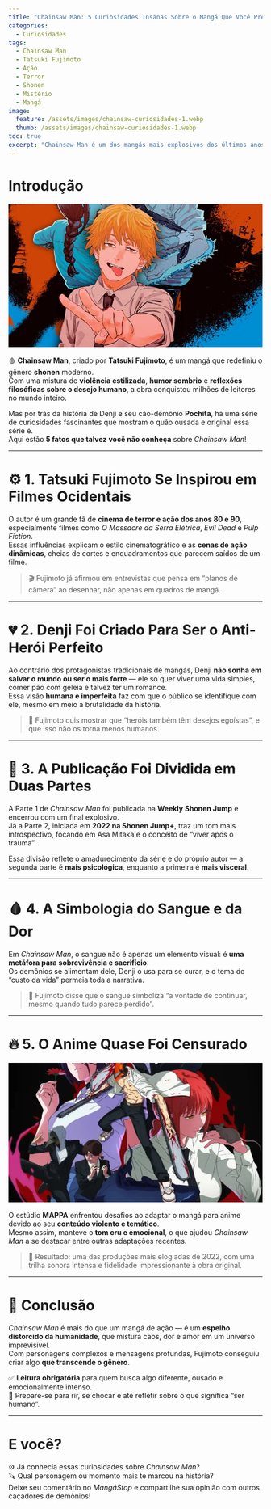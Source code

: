 ```yaml
---
title: "Chainsaw Man: 5 Curiosidades Insanas Sobre o Mangá Que Você Precisa Saber"
categories:
  - Curiosidades
tags:
  - Chainsaw Man
  - Tatsuki Fujimoto
  - Ação
  - Terror
  - Shonen
  - Mistério
  - Mangá
image:
  feature: /assets/images/chainsaw-curiosidades-1.webp
  thumb: /assets/images/chainsaw-curiosidades-1.webp
toc: true
excerpt: "Chainsaw Man é um dos mangás mais explosivos dos últimos anos — uma mistura de ação brutal, humor ácido e drama emocional. Confira 5 curiosidades que tornam a obra de Tatsuki Fujimoto única no mundo dos mangás."
---
```


# Introdução

![Denji com a serra ligada em uma cena icônica.](/assets/images/chainsaw-curiosidades-1.webp)

🩸 **Chainsaw Man**, criado por **Tatsuki Fujimoto**, é um mangá que redefiniu o gênero **shonen** moderno.  
Com uma mistura de **violência estilizada**, **humor sombrio** e **reflexões filosóficas sobre o desejo humano**, a obra conquistou milhões de leitores no mundo inteiro.

Mas por trás da história de Denji e seu cão-demônio **Pochita**, há uma série de curiosidades fascinantes que mostram o quão ousada e original essa série é.  
Aqui estão **5 fatos que talvez você não conheça** sobre *Chainsaw Man*!

---

# ⚙️ 1. Tatsuki Fujimoto Se Inspirou em Filmes Ocidentais

O autor é um grande fã de **cinema de terror e ação dos anos 80 e 90**, especialmente filmes como *O Massacre da Serra Elétrica*, *Evil Dead* e *Pulp Fiction*.  
Essas influências explicam o estilo cinematográfico e as **cenas de ação dinâmicas**, cheias de cortes e enquadramentos que parecem saídos de um filme.

> 🎬 Fujimoto já afirmou em entrevistas que pensa em “planos de câmera” ao desenhar, não apenas em quadros de mangá.

---

# 💔 2. Denji Foi Criado Para Ser o Anti-Herói Perfeito

Ao contrário dos protagonistas tradicionais de mangás, Denji **não sonha em salvar o mundo ou ser o mais forte** — ele só quer viver uma vida simples, comer pão com geleia e talvez ter um romance.  
Essa visão **humana e imperfeita** faz com que o público se identifique com ele, mesmo em meio à brutalidade da história.

> 🧠 Fujimoto quis mostrar que “heróis também têm desejos egoístas”, e que isso não os torna menos humanos.

---

# 🔪 3. A Publicação Foi Dividida em Duas Partes

A Parte 1 de *Chainsaw Man* foi publicada na **Weekly Shonen Jump** e encerrou com um final explosivo.  
Já a Parte 2, iniciada em **2022 na Shonen Jump+**, traz um tom mais introspectivo, focando em Asa Mitaka e o conceito de “viver após o trauma”.

Essa divisão reflete o amadurecimento da série e do próprio autor — a segunda parte é **mais psicológica**, enquanto a primeira é **mais visceral**.

---

# 🩸 4. A Simbologia do Sangue e da Dor

Em *Chainsaw Man*, o sangue não é apenas um elemento visual: é **uma metáfora para sobrevivência e sacrifício**.  
Os demônios se alimentam dele, Denji o usa para se curar, e o tema do “custo da vida” permeia toda a narrativa.

> 💬 Fujimoto disse que o sangue simboliza “a vontade de continuar, mesmo quando tudo parece perdido”.

---

# 🔥 5. O Anime Quase Foi Censurado

![Makima e Denji em uma cena intensa do anime.](/assets/images/chainsaw-curiosidades-2.webp)

O estúdio **MAPPA** enfrentou desafios ao adaptar o mangá para anime devido ao seu **conteúdo violento e temático**.  
Mesmo assim, manteve o **tom cru e emocional**, o que ajudou *Chainsaw Man* a se destacar entre outras adaptações recentes.

> 🎥 Resultado: uma das produções mais elogiadas de 2022, com uma trilha sonora intensa e fidelidade impressionante à obra original.

---

# 💬 Conclusão

*Chainsaw Man* é mais do que um mangá de ação — é um **espelho distorcido da humanidade**, que mistura caos, dor e amor em um universo imprevisível.  
Com personagens complexos e mensagens profundas, Fujimoto conseguiu criar algo **que transcende o gênero**.

✅ **Leitura obrigatória** para quem busca algo diferente, ousado e emocionalmente intenso.  
🧠 Prepare-se para rir, se chocar e até refletir sobre o que significa “ser humano”.

---

# E você?

⚙️ Já conhecia essas curiosidades sobre *Chainsaw Man*?  
🪚 Qual personagem ou momento mais te marcou na história?  
Deixe seu comentário no *MangáStop* e compartilhe sua opinião com outros caçadores de demônios!
